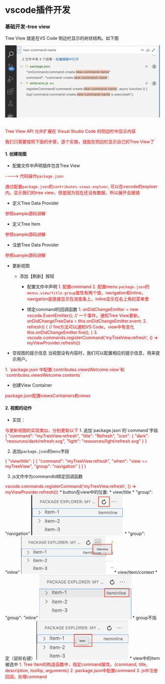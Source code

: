 # vscode插件开发

### 基础开发-tree view

Tree View 就是在VS Code 侧边栏显示的树状结构。如下图

<img src="./images/tree-view.png" width=600 />


<font color="red"><br/>
Tree View API 允许扩展在 Visual Studio Code 的侧边栏中显示内容

我们只需要按照下面的步骤，逐个实施，就能在侧边栏显示自己的Tree View了
</font>

#### 1. 创建视图
* 配置文件中声明插件包含Tree View
<font color="red">

----> 代码操作`package.json`

通过配置`package.json`的`contributes.views.exploer`, 可以在vscode的exploer 内，显示我们的tree view，但是因为现在还没有数据，所以展开会报错
</font>
* 定义Tree Data Provider
<font color="red">

参照sample源码讲解
</font>
* 定义Tree Item
<font color="red">

参照sample源码讲解
</font>
* 注册Tree Data Provider
<font color="red">

参照sample源码讲解
</font>
* 更新视图
    * 添加【刷新】按钮
      * 配置文件中声明
        <font color="red">
            1. 配置command
            2. 配置menu
            `package.json`的`menus.view/title.group`属性有两个值，navigation和inline，navigation是直接显示在进度条上，inline显示在右上角的菜单里
        </font>

      * 绑定command的回调函数
        <font color="red">
        1. 
        onDidChangeEmitter = new vscode.EventEmitter();
        // 一个事件。通知Tree View更新。
        onDidChangeTreeData = this.onDidChangeEmitter.event;
        2.
        refresh() {
            // fire方法可以通知VS Code，view中有变化
            this.onDidChangeEmitter.fire();
        }
        3.
        vscode.commands.registerCommand('myTreeView.refresh', () => myViewProvider.refresh())
        </font>

* 空视图的提示信息
当视图没有内容时，我们可以配置相应的提示信息，用来提示用户。

<font color="red">
1. `package.json`中配置`contributes.viewsWelcome.view`和`contributes.viewsWelcome.contents`
</font>

* 创建View Container
<font color="red">
package.json配置viewsContainers和views
</font>
 
#### 2. 视图的动作
* 实现：
<font color="red">
与更新视图的实现类似，分别更新以下
</font>
  1. 追加`package.json`的`command`字段
<font color="red">
{
    "command": "myTreeView.refresh",
    "title": "Refresh",
    "icon": {
        "dark": "resources/dark/refresh.svg",
        "light": "resources/light/refresh.svg"
    }
}
</font>

  2. 追加`package.json`的`menu`字段
<font color="red">
{
    "view/title": [
        {
            "command": "myTreeView.refresh",
            "when": "view == myTreeView",
            "group": "navigation"
        }
    ]
}
</font>

  3. js文件中为commandId绑定回调函数
<font color="red">
vscode.commands.registerCommand('myTreeView.refresh', () => myViewProvider.refresh())
</font>
* button在view中的位置:
  * view/title
    * "group": "navigation"
    <img src="./images/tree-view-title-navigation-button.png" width="300"/>
    * "group": "inline"
    <img src="./images/tree-view-title-inline-button.png" width="300"/>
  * view/item/context
    * "group": "inline"
    <img src="./images/tree-view-item:context-inline-button.png" width="300"/>
     * group不指定（鼠标右键）
     <img src="./images/tree-view-item:context-default-button.png" width="300"/>
* view中的item被选中
<font color="red">
1. Tree Item的构造函数中，指定command属性。{command, title, description, tooltip, arguments}
2. package.json中配置command
3. js中注册回调，处理command

</font>


